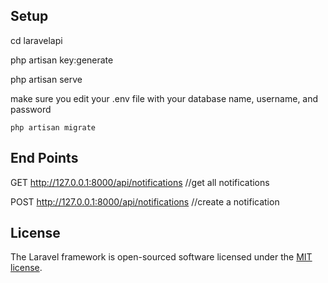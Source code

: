 ## Setup

cd laravelapi

php artisan key:generate

php artisan serve

make sure you edit your .env file with your database name, username, and password

<code>php artisan migrate</code>



## End Points

GET http://127.0.0.1:8000/api/notifications  //get all notifications

POST http://127.0.0.1:8000/api/notifications //create a notification

## License

The Laravel framework is open-sourced software licensed under the [MIT license](https://opensource.org/licenses/MIT).
